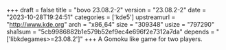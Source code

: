 +++
draft = false
title = "bovo 23.08.2-2"
version = "23.08.2-2"
date = "2023-10-28T19:24:51"
categories = ['kde5']
upstreamurl = "http://www.kde.org"
arch = "x86_64"
size = "309348"
usize = "797290"
sha1sum = "5cb9986882b1e579b52ef9ec4e696f2e7312a7da"
depends = "['libkdegames>=23.08.2']"
+++
A Gomoku like game for two players.